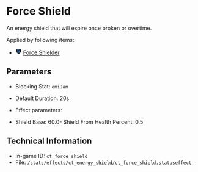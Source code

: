 # Force Shield

An energy shield that will expire once broken or overtime.

Applied by following items:

- <img src="https://raw.githubusercontent.com/Ceterai/Enternia/main/items/generic/other/ct_force_shielder.png" alt="Force Shielder icon" loading="lazy" height="16px" width="auto" /> [Force Shielder](https://ceterai.github.io/MyEnternia/Wiki/ForceShielder)

## Parameters

- Blocking Stat: `emiJam`
- Default Duration: 20s
- Effect parameters: 

- Shield Base: 60.0- Shield From Health Percent: 0.5

## Technical Information

- In-game ID: `ct_force_shield`
- File: [`/stats/effects/ct_energy_shield/ct_force_shield.statuseffect`](https://github.com/Ceterai/Enternia/blob/main/stats/effects/ct_energy_shield/ct_force_shield.statuseffect)

